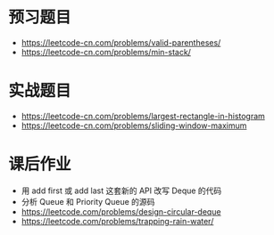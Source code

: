 # 预习题目
- https://leetcode-cn.com/problems/valid-parentheses/
- https://leetcode-cn.com/problems/min-stack/

# 实战题目
- https://leetcode-cn.com/problems/largest-rectangle-in-histogram
- https://leetcode-cn.com/problems/sliding-window-maximum

# 课后作业
- 用 add first 或 add last 这套新的 API 改写 Deque 的代码
- 分析 Queue 和 Priority Queue 的源码
- https://leetcode.com/problems/design-circular-deque
- https://leetcode.com/problems/trapping-rain-water/
